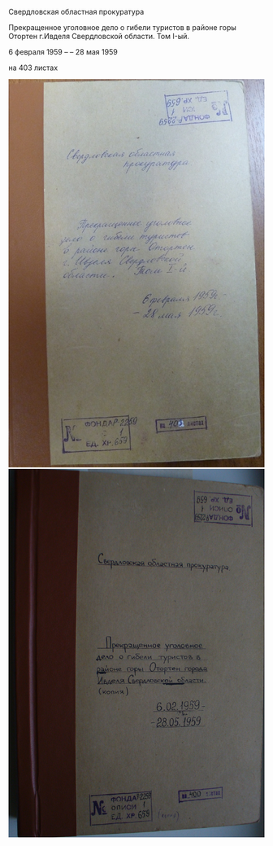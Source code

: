 Свердловская областная прокуратура

Прекращенное уголовное дело о гибели туристов в районе горы Отортен г.Ивделя Свердловской области. Том I-ый.

6 февраля 1959 –
– 28 мая 1959

на 403 листах

![Современная обложка 1](/scan/vol_1/cover-contemporary-01.jpg)
![Современная обложка 2](/scan/vol_1/cover-contemporary-02.jpg)
